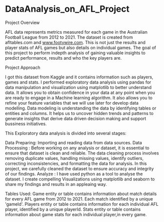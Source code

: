 # DataAnalysis_on_AFL_Project

Project Overview

AFL data represents metrics measured for each game in the Australian Football League from 2012 to 2021. The dataset is created from afltables.com and www.footywire.com. This is not just the results and player stats of AFL games but also details on individual games. The goal of this project to perform indepth analysis of gaining valuable insights to predict performance, results and who the key players are.

Project Approach

I got this dataset from Kaggle and it contains information such as players, games and stats. I performed exploratory data analysis using pandas for data manipulation and visualization using matplotlib  to better understand data. It allows you to obtain confidence in your data at any point when you are ready to engage in a Machine learning algorithm. It also allows you to refine your feature variables that we will use later for develop data modelling. Data modeling is understanding the data by identifying tables or entities and columns.  It helps us to uncover hidden trends and patterns to generate insights that derive data driven decision making and support bussiness initiatives.

This Exploratory data analysis is divided into several stages:
 
Data Preparing: Importing and reading data from data sources.
Data Processing : Before working on any analysis or dataset, it is essential to ensure that dataset is clean and reliable. The data cleaning process involves removing duplicate values, handling missing values, identify outliers, correcting inconsistencies, and formatting the data for analysis. In this project, we carefully cleaned the dataset to ensure accuracy and integrity of our findings.
Analyze : I have used python as a tool to analyse the dataset. I create compelling Visualizations using matplotlib and seaborn to share my findings and results in an appleaing way.

Tables Used: 
Game entity or table contains information about match details for every AFL game from 2012 to 2021. Each match identified by a unique 'gameId'.
Players entity or table contains information for each individual AFL player, identified by a unique playerId.
Stats entity or table contains information about game stats for each individual player,in every game. 




